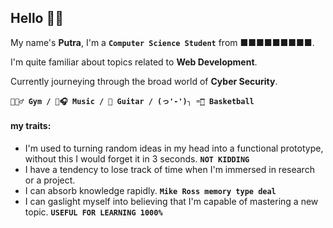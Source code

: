 ## Hello 🐉🐉

My name's **Putra**, I'm a **`Computer Science Student`** from ■■■■■■■■■.

I'm quite familiar about topics related to **Web Development**.

Currently journeying through the broad world of **Cyber Security**.

**`🏋🏻‍♂️ Gym / 📼🎧 Music / 🎸 Guitar / (っ'-')╮ =͟͟͞͞🏀 Basketball`**


#### my traits:
  * I'm used to turning random ideas in my head into a functional prototype, without this I would forget it in 3 seconds. **`NOT KIDDING`**
  * I have a tendency to lose track of time when I'm immersed in research or a project.
  * I can absorb knowledge rapidly. **`Mike Ross memory type deal`**
  * I can gaslight myself into believing that I'm capable of mastering a new topic. **`USEFUL FOR LEARNING 1000%`**
